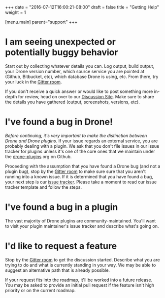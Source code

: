 +++
date = "2016-07-12T16:00:21-08:00"
draft = false
title = "Getting Help"
weight = 1

[menu.main]
	parent="support"
+++

# I am seeing unexpected or potentially buggy behavior

Start out by collecting whatever details you can. Log output, build output, your Drone version number, which source service you are pointed at (Github, Bitbucket, etc), which database Drone is using, etc. From there, try your luck in the [Gitter room](https://gitter.im/drone/drone).

If you don't receive a quick answer or would like to post something more in-depth for review, head on over to our [Discussion Site](https://discuss.drone.io/c/help). Make sure to share the details you have gathered (output, screenshots, versions, etc).

# I've found a bug in Drone!

*Before continuing, it's very important to make the distinction between Drone and Drone plugins*. If your issue regards an external service, you are probably dealing with a plugin. We ask that you don't file issues in our issue tracker for plugins unless it's one of the core ones that we maintain under the [drone-plugins](https://github.com/drone-plugins) org on Github.

Proceeding with the assumption that you have found a Drone bug (and not a plugin bug), stop by the [Gitter room](https://gitter.im/drone/drone) to make sure sure that you aren't running into a known issue. If it is determined that you have found a bug, your next step is our [issue tracker](https://github.com/drone/drone/issues). Please take a moment to read our issue tracker template and follow the steps.

# I've found a bug in a plugin

The vast majority of Drone plugins are community-maintained. You'll want to visit your plugin maintainer's issue tracker and describe what's going on.

# I'd like to request a feature

Stop by the [Gitter room](https://gitter.im/drone/drone) to get the discussion started. Describe what you are trying to do and what is currently standing in your way. We may be able to suggest an alternative path that is already possible.

If your request fits into the roadmap, it'll be worked into a future release. You may be asked to provide an initial pull request if the feature isn't high priority or on the current roadmap.

